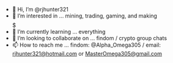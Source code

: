 - 👋 Hi, I’m @rjhunter321
- 👀 I’m interested in ... mining, trading, gaming, and making $$$$$$$$$ 
- 🌱 I’m currently learning ... everything
- 💞️ I’m looking to collaborate on ... findom / crypto group chats
- 📫 How to reach me ... findom: @Alpha_Omega305 / email: rjhunter321@hotmail.com or MasterOmega305@gmail.com

<!---
rjhunter321/rjhunter321 is a ✨ special ✨ repository because its `README.md` (this file) appears on your GitHub profile.
You can click the Preview link to take a look at your changes.
--->
